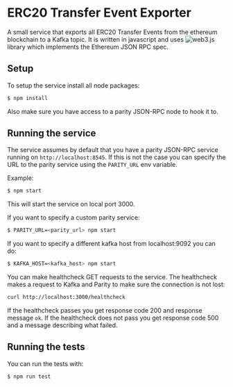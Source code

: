# ERC20 Transfer Event Exporter

A small service that exports all ERC20 Transfer Events from the ethereum blockchain to a Kafka topic. It is written in javascript and uses ![web3.js](https://github.com/ethereum/web3.js/) library which implements the Ethereum JSON RPC spec.

## Setup

To setup the service install all node packages:

```bash
$ npm install
```

Also make sure you have access to a parity JSON-RPC node to hook it to.

## Running the service

The service assumes by default that you have a parity JSON-RPC service running on `http://localhost:8545`. If this is not the case you can specify the URL to the parity service using the `PARITY_URL` env variable.

Example:

```bash
$ npm start
```

This will start the service on local port 3000.

If you want to specify a custom parity service:

```bash
$ PARITY_URL=<parity_url> npm start
```

If you want to specify a different kafka host from localhost:9092 you can do:

```bash
$ KAFKA_HOST=<kafka_host> npm start
```

You can make healthcheck GET requests to the service. The healthcheck makes a request to Kafka and Parity to make sure the connection is not lost:

```bash
curl http://localhost:3000/healthcheck
```

If the healthcheck passes you get response code 200 and response message `ok`.
If the healthcheck does not pass you get response code 500 and a message describing what failed.

## Running the tests

You can run the tests with:

```bash
$ npm run test
```
